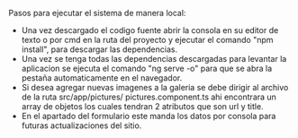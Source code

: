 Pasos para ejecutar el sistema de manera local:

- Una vez descargado el codigo fuente abrir la consola en su editor de texto o por cmd en la ruta del proyecto y ejecutar el comando "npm install", para descargar las dependencias.
- Una vez se tenga todas las dependencias descargadas para levantar la aplicacion se ejecuta el comando "ng serve -o" para que se abra la pestaña automaticamente en el navegador.
- Si desea agregar nuevas imagenes a la galeria se debe dirigir al archivo de la ruta src/app/pictures/ pictures.component.ts ahi encontrara un array de objetos los cuales tendran 2 atributos que son url y title.
- En el apartado del formulario este manda los datos por consola para futuras actualizaciones del sitio.

